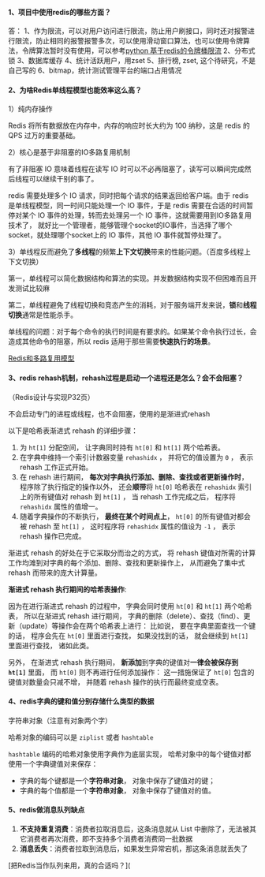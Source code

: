 #### 1、项目中使用redis的哪些方面？
答：
1、作为限流，可以对用户访问进行限流，防止用户刷接口，同时还对报警进行限流，防止相同的报警报警多次，可以使用滑动窗口算法，也可以使用令牌算法，令牌算法暂时没有使用，可以参考[python 基于redis的令牌桶限流](https://blog.csdn.net/u011519550/article/details/109246320)
2、分布式锁
3、数据库缓存
4、统计活跃用户，用zset
5、排行榜, zset, 这个待研究，不是自己写的
6、bitmap，统计测试管理平台的端口占用情况


#### 2、为啥Redis单线程模型也能效率这么高？
1）纯内存操作

Redis 将所有数据放在内存中，内存的响应时长大约为 100 纳秒，这是 redis 的 QPS 过万的重要基础。

2）核心是基于非阻塞的IO多路复用机制

有了非阻塞 IO 意味着线程在读写 IO 时可以不必再阻塞了，读写可以瞬间完成然后线程可以继续干别的事了。

redis 需要处理多个 IO 请求，同时把每个请求的结果返回给客户端。由于 redis 是单线程模型，同一时间只能处理一个 IO 事件，于是 redis 需要在合适的时间暂停对某个 IO 事件的处理，转而去处理另一个 IO 事件，这就需要用到IO多路复用技术了， 就好比一个管理者，能够管理个socket的IO事件，当选择了哪个socket，就处理哪个socket上的 IO 事件，其他 IO 事件就暂停处理了。

3）单线程反而避免了**多线程**的频繁**上下文切换**带来的性能问题。（百度多线程上下文切换）

第一，单线程可以简化数据结构和算法的实现。并发数据结构实现不但困难而且开发测试比较麻

第二，单线程避免了线程切换和竞态产生的消耗，对于服务端开发来说，**锁**和**线程切换**通常是性能杀手。

单线程的问题：对于每个命令的执行时间是有要求的。如果某个命令执行过长，会造成其他命令的阻塞，所以 redis 适用于那些需要**快速执行的场景**。

[Redis和多路复用模型](https://hogwartsrico.github.io/2020/06/24/Redis-and-Multiplexing/)

#### 3、redis rehash机制，rehash过程是启动一个进程还是怎么？会不会阻塞？

（Redis设计与实现P32页）

不会启动专门的进程或线程，也不会阻塞，使用的是渐进式rehash

以下是哈希表渐进式 rehash 的详细步骤：

1. 为 `ht[1]` 分配空间， 让字典同时持有 `ht[0]` 和 `ht[1]` 两个哈希表。
2. 在字典中维持一个索引计数器变量 `rehashidx` ， 并将它的值设置为 `0` ， 表示 rehash 工作正式开始。
3. 在 rehash 进行期间， **每次对字典执行添加、删除、查找或者更新操作时**， 程序除了执行指定的操作以外， 还会**顺带**将 `ht[0]` 哈希表在 `rehashidx` 索引上的所有键值对 rehash 到 `ht[1]` ， 当 rehash 工作完成之后， 程序将 `rehashidx` 属性的值增一。
4. 随着字典操作的不断执行， **最终在某个时间点上**， `ht[0]` 的所有键值对都会被 rehash 至 `ht[1]` ， 这时程序将 `rehashidx` 属性的值设为 `-1` ， 表示 rehash 操作已完成。

渐进式 rehash 的好处在于它采取分而治之的方式， 将 rehash 键值对所需的计算工作均滩到对字典的每个添加、删除、查找和更新操作上， 从而避免了集中式 rehash 而带来的庞大计算量。

**渐进式 rehash 执行期间的哈希表操作**:

因为在进行渐进式 rehash 的过程中， 字典会同时使用 `ht[0]` 和 `ht[1]` 两个哈希表， 所以在渐进式 rehash 进行期间， 字典的删除（delete）、查找（find）、更新（update）等操作会在两个哈希表上进行： 比如说， 要在字典里面查找一个键的话， 程序会先在 `ht[0]` 里面进行查找， 如果没找到的话， 就会继续到 `ht[1]` 里面进行查找， 诸如此类。

另外， 在渐进式 rehash 执行期间， **新添加**到字典的键值对**一律会被保存到 `ht[1]`** 里面， 而 `ht[0]` 则不再进行任何添加操作： 这一措施保证了 `ht[0]` 包含的键值对数量会只减不增， 并随着 rehash 操作的执行而最终变成空表。

#### 4、redis字典的键和值分别存储什么类型的数据

字符串对象（注意有对象两个字）

哈希对象的编码可以是 `ziplist` 或者 `hashtable`

`hashtable` 编码的哈希对象使用字典作为底层实现， 哈希对象中的每个键值对都使用一个字典键值对来保存：

- 字典的每个键都是一个**字符串对象**， 对象中保存了键值对的键；
- 字典的每个值都是一个**字符串对象**， 对象中保存了键值对的值。

#### 5、redis做消息队列缺点

1. **不支持重复消费**：消费者拉取消息后，这条消息就从 List 中删除了，无法被其它消费者再次消费，即不支持多个消费者消费同一批数据
2. **消息丢失**：消费者拉取到消息后，如果发生异常宕机，那这条消息就丢失了

[把Redis当作队列来用，真的合适吗？](